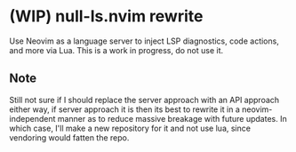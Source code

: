 # (WIP) null-ls.nvim rewrite

Use Neovim as a language server to inject LSP diagnostics, code actions, and more via Lua. This is a work in progress, do not use it.

## Note

Still not sure if I should replace the server approach with an API approach either way, if server approach it is then its best to rewrite it in a neovim-independent manner as to reduce massive breakage with future updates. In which case, I'll make a new repository for it and not use lua, since vendoring would fatten the repo.

<!-- old readme

## Motivation

Neovim's LSP ecosystem is growing, and plugins like
[telescope.nvim](https://github.com/nvim-telescope/telescope.nvim) and
[trouble.nvim](https://github.com/folke/trouble.nvim) make it a joy to work with
LSP features like code actions and diagnostics.

Unlike the VS Code and coc.nvim ecosystems, Neovim doesn't provide a way for
non-LSP sources to hook into its LSP client. null-ls is an attempt to bridge
that gap and simplify the process of creating, sharing, and setting up LSP
sources using pure Lua.

null-ls is also an attempt to reduce the boilerplate required to set up
general-purpose language servers and improve performance by removing the need
for external processes.

## Status

null-ls is in **beta status**. Please see below for steps to follow if something
doesn't work the way you expect (or doesn't work at all).

null-ls is developed on and tested against the latest stable version of Neovim.
Support for versions built from `HEAD` is provided on a best-effort basis, and
users are encouraged to contribute fixes to any issues exclusive to these
versions.

## Features

null-ls sources are able to hook into the following LSP features:

- Code actions
- Diagnostics (file- and project-level)
- Formatting (including range formatting)
- Hover
- Completion

null-ls includes built-in sources for each of these features to provide
out-of-the-box functionality. See [BUILTINS](doc/BUILTINS.md) for a list of
available built-in sources and [BUILTIN_CONFIG](doc/BUILTIN_CONFIG.md) for
instructions on how to set up and configure these sources.

null-ls also provides helpers to streamline the process of spawning and
transforming the output of command-line processes into an LSP-friendly format.
If you want to create your own source, either for personal use or for a plugin,
see [HELPERS](doc/HELPERS.md) for details.

## Setup

Install null-ls using your favorite package manager. The plugin depends on
[plenary.nvim](https://github.com/nvim-lua/plenary.nvim), which you are
(probably) already using.

To get started, you must set up null-ls and register at least one source. See
[BUILTINS](doc/BUILTINS.md) for a list of available built-in sources and
[CONFIG](doc/CONFIG.md) for information about setting up and configuring
null-ls.

```lua
local null_ls = require("null-ls")

null_ls.setup({
    sources = {
        null_ls.builtins.formatting.stylua,
        null_ls.builtins.diagnostics.eslint,
        null_ls.builtins.completion.spell,
    },
})
```

## Documentation

The definitive source for information about null-ls is its
[documentation](doc/MAIN.md), which contains information about how null-ls
works, how to set it up, and how to create sources.

## Contributing

Contributions to add new features and built-ins for any language are always
welcome. See [CONTRIBUTING](doc/CONTRIBUTING.md) for guidelines.

## Examples

### Parsing buffer content

The following example demonstrates a diagnostic source that will parse the
current buffer's content and show instances of the word `really` as LSP
warnings.

```lua
local null_ls = require("null-ls")

local no_really = {
    method = null_ls.methods.DIAGNOSTICS,
    filetypes = { "markdown", "text" },
    generator = {
        fn = function(params)
            local diagnostics = {}
            -- sources have access to a params object
            -- containing info about the current file and editor state
            for i, line in ipairs(params.content) do
                local col, end_col = line:find("really")
                if col and end_col then
                    -- null-ls fills in undefined positions
                    -- and converts source diagnostics into the required format
                    table.insert(diagnostics, {
                        row = i,
                        col = col,
                        end_col = end_col + 1,
                        source = "no-really",
                        message = "Don't use 'really!'",
                        severity = vim.diagnostic.severity.WARN,
                    })
                end
            end
            return diagnostics
        end,
    },
}

null_ls.register(no_really)
```

### Parsing CLI program output

null-ls includes helpers to simplify the process of spawning and capturing the
output of CLI programs. This example shows how to pass the content of the
current buffer to `markdownlint` via `stdin` and convert its output (which it
sends to `stderr`) into LSP diagnostics:

```lua
local null_ls = require("null-ls")
local helpers = require("null-ls.helpers")

local markdownlint = {
    method = null_ls.methods.DIAGNOSTICS,
    filetypes = { "markdown" },
    -- null_ls.generator creates an async source
    -- that spawns the command with the given arguments and options
    generator = null_ls.generator({
        command = "markdownlint",
        args = { "--stdin" },
        to_stdin = true,
        from_stderr = true,
        -- choose an output format (raw, json, or line)
        format = "line",
        check_exit_code = function(code, stderr)
            local success = code <= 1

            if not success then
                -- can be noisy for things that run often (e.g. diagnostics), but can
                -- be useful for things that run on demand (e.g. formatting)
                print(stderr)
            end

            return success
        end,
        -- use helpers to parse the output from string matchers,
        -- or parse it manually with a function
        on_output = helpers.diagnostics.from_patterns({
            {
                pattern = [[:(%d+):(%d+) [%w-/]+ (.*)]],
                groups = { "row", "col", "message" },
            },
            {
                pattern = [[:(%d+) [%w-/]+ (.*)]],
                groups = { "row", "message" },
            },
        }),
    }),
}

null_ls.register(markdownlint)
```

## FAQ

### Something isn't working! What do I do?

**NOTE**: If you run into issues when using null-ls, please follow the steps
below and **do not** open an issue on the Neovim repository. null-ls is not an
actual LSP server, so we need to determine whether issues are specific to this
plugin before sending anything upstream.

1. Make sure your configuration is in line with the latest version of this
   document.
2. [Enable debug mode](#how-do-i-enable-debug-mode-and-get-debug-output) and
   check the output of your source(s). If the CLI program is not properly
   configured or is otherwise not running as expected, that's an issue with the
   program, not null-ls.
3. Check the documentation for available configuration options that might solve
   your issue.
4. If you're having trouble configuring null-ls or want to know how to achieve a
   specific result, open a discussion.
5. If you believe the issue is with null-ls itself or you want to request a new
   feature, open an issue and provide the information requested in the issue
   template.

### My `:checkhealth` output is wrong! What do I do?

Checking whether a given command is executable is tricky, and null-ls' health
check doesn't handle all cases. null-ls' internal command resolution is
independent of its health check output, which is for informational purposes.

If you're not sure whether a given command is running as expected,
[enable debug mode](#how-do-i-enable-debug-mode-and-get-debug-output) and check
your log.

### How do I format files?

Use `vim.lsp.buf.format()`. See `:help vim.lsp.buf.format()` for usage
instructions.

### How do I format files on save?

See
[this wiki page](https://github.com/jose-elias-alvarez/null-ls.nvim/wiki/Formatting-on-save).

### How do I stop Neovim from asking me which server I want to use for formatting?

See
[this wiki page](https://github.com/jose-elias-alvarez/null-ls.nvim/wiki/Avoiding-LSP-formatting-conflicts).

### How do I view project-level diagnostics?

For a built-in solution, use `:lua vim.diagnostic.setqflist()`. You can also use
a plugin like [trouble.nvim](https://github.com/folke/trouble.nvim).

### How do I enable debug mode and get debug output?

1. Set `debug` flag to `true` in your config:

   ```lua
   require("null-ls").setup({
       debug = true,
   })
   ```

2. Use `:NullLsLog` to open your debug log in the current Neovim instance or
   `:NullLsInfo` to get the path to your debug log.

As with LSP logging, debug mode will slow down Neovim. Make sure to disable the
option after you've collected the information you're looking for.

### Does it work with (other plugin)?

In most cases, yes. null-ls tries to act like an actual LSP server as much as
possible, so it should work seamlessly with most LSP-related plugins. If you run
into problems, please try to determine which plugin is causing them and open an
issue.

[This wiki page](https://github.com/jose-elias-alvarez/null-ls.nvim/wiki/Compatibility-with-other-plugins)
mentions plugins that require specific configuration options / tweaks to work
with null-ls.

### How does it work?

Thanks to hard work by @folke, the plugin wraps the mechanism Neovim uses to
spawn language servers to start a client entirely in-memory. The client attaches
to buffers that match defined sources and receives and responds to requests,
document changes, and other events from Neovim.

### Will it affect my performance?

More testing is necessary, but since null-ls uses pure Lua and runs entirely in
memory without any external processes, in most cases it should run faster than
similar solutions. If you notice that performance is worse with null-ls than
with an alternative, please open an issue!

### I am seeing a formatting `timeout` error message

This issue occurs when a formatter takes longer than the default timeout value.
This is an automatic mechanism and controlled by Neovim. You might want to
increase the timeout in your call:

```lua
vim.lsp.buf.format({ timeout_ms = 2000 })
```

## Alternatives

- [efm-langserver](https://github.com/mattn/efm-langserver) and
  [diagnostic-languageserver](https://github.com/iamcco/diagnostic-languageserver):
  general-purpose language servers that can provide formatting and diagnostics
  from CLI output.

- [nvim-lint](https://github.com/mfussenegger/nvim-lint): a Lua plugin that
  focuses on providing diagnostics from CLI output.

- [formatter.nvim](https://github.com/mhartington/formatter.nvim): a Lua plugin
  that (surprise) focuses on formatting.

- [hover.nvim](https://github.com/lewis6991/hover.nvim): Hover plugin framework
  for Neovim.
-->
